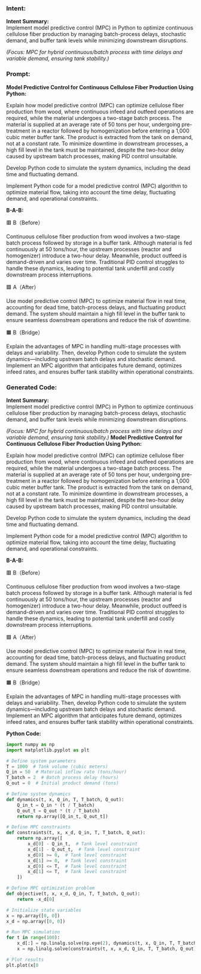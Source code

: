 ### Intent:
**Intent Summary:**  
Implement model predictive control (MPC) in Python to optimize continuous cellulose fiber production by managing batch-process delays, stochastic demand, and buffer tank levels while minimizing downstream disruptions.  

*(Focus: MPC for hybrid continuous/batch process with time delays and variable demand, ensuring tank stability.)*

### Prompt:
**Model Predictive Control for Continuous Cellulose Fiber Production Using Python:**

Explain how model predictive control (MPC) can optimize cellulose fiber production from wood, where continuous infeed and outfeed operations are required, while the material undergoes a two-stage batch process. The material is supplied at an average rate of 50 tons per hour, undergoing pre-treatment in a reactor followed by homogenization before entering a 1,000 cubic meter buffer tank. The product is extracted from the tank on demand, not at a constant rate. To minimize downtime in downstream processes, a high fill level in the tank must be maintained, despite the two-hour delay caused by upstream batch processes, making PID control unsuitable.

Develop Python code to simulate the system dynamics, including the dead time and fluctuating demand.

Implement Python code for a model predictive control (MPC) algorithm to optimize material flow, taking into account the time delay, fluctuating demand, and operational constraints.

**B-A-B:**

🟥 B（Before）

Continuous cellulose fiber production from wood involves a two-stage batch process followed by storage in a buffer tank. Although material is fed continuously at 50 tons/hour, the upstream processes (reactor and homogenizer) introduce a two-hour delay. Meanwhile, product outfeed is demand-driven and varies over time. Traditional PID control struggles to handle these dynamics, leading to potential tank underfill and costly downstream process interruptions.

🟩 A（After）

Use model predictive control (MPC) to optimize material flow in real time, accounting for dead time, batch-process delays, and fluctuating product demand. The system should maintain a high fill level in the buffer tank to ensure seamless downstream operations and reduce the risk of downtime.

🟧 B（Bridge）

Explain the advantages of MPC in handling multi-stage processes with delays and variability. Then, develop Python code to simulate the system dynamics—including upstream batch delays and stochastic demand. Implement an MPC algorithm that anticipates future demand, optimizes infeed rates, and ensures buffer tank stability within operational constraints.

### Generated Code:
**Intent Summary:**  
Implement model predictive control (MPC) in Python to optimize continuous cellulose fiber production by managing batch-process delays, stochastic demand, and buffer tank levels while minimizing downstream disruptions.  

*(Focus: MPC for hybrid continuous/batch process with time delays and variable demand, ensuring tank stability.)*
**Model Predictive Control for Continuous Cellulose Fiber Production Using Python:**

Explain how model predictive control (MPC) can optimize cellulose fiber production from wood, where continuous infeed and outfeed operations are required, while the material undergoes a two-stage batch process. The material is supplied at an average rate of 50 tons per hour, undergoing pre-treatment in a reactor followed by homogenization before entering a 1,000 cubic meter buffer tank. The product is extracted from the tank on demand, not at a constant rate. To minimize downtime in downstream processes, a high fill level in the tank must be maintained, despite the two-hour delay caused by upstream batch processes, making PID control unsuitable.

Develop Python code to simulate the system dynamics, including the dead time and fluctuating demand.

Implement Python code for a model predictive control (MPC) algorithm to optimize material flow, taking into account the time delay, fluctuating demand, and operational constraints.

**B-A-B:**

🟥 B（Before）

Continuous cellulose fiber production from wood involves a two-stage batch process followed by storage in a buffer tank. Although material is fed continuously at 50 tons/hour, the upstream processes (reactor and homogenizer) introduce a two-hour delay. Meanwhile, product outfeed is demand-driven and varies over time. Traditional PID control struggles to handle these dynamics, leading to potential tank underfill and costly downstream process interruptions.

🟩 A（After）

Use model predictive control (MPC) to optimize material flow in real time, accounting for dead time, batch-process delays, and fluctuating product demand. The system should maintain a high fill level in the buffer tank to ensure seamless downstream operations and reduce the risk of downtime.

🟧 B（Bridge）

Explain the advantages of MPC in handling multi-stage processes with delays and variability. Then, develop Python code to simulate the system dynamics—including upstream batch delays and stochastic demand. Implement an MPC algorithm that anticipates future demand, optimizes infeed rates, and ensures buffer tank stability within operational constraints.

**Python Code:**

```python
import numpy as np
import matplotlib.pyplot as plt

# Define system parameters
T = 1000  # Tank volume (cubic meters)
Q_in = 50  # Material inflow rate (tons/hour)
T_batch = 2  # Batch process delay (hours)
Q_out = 0  # Initial product demand (tons)

# Define system dynamics
def dynamics(t, x, Q_in, T, T_batch, Q_out):
    Q_in_t = Q_in * (t / T_batch)
    Q_out_t = Q_out * (t / T_batch)
    return np.array([Q_in_t, Q_out_t])

# Define MPC constraints
def constraints(t, x, x_d, Q_in, T, T_batch, Q_out):
    return np.array([
        x_d[0] - Q_in_t,  # Tank level constraint
        x_d[1] - Q_out_t,  # Tank level constraint
        x_d[0] >= 0,  # Tank level constraint
        x_d[1] >= 0,  # Tank level constraint
        x_d[0] <= T,  # Tank level constraint
        x_d[1] <= T,  # Tank level constraint
    ])

# Define MPC optimization problem
def objective(t, x, x_d, Q_in, T, T_batch, Q_out):
    return -x_d[0]

# Initialize state variables
x = np.array([0, 0])
x_d = np.array([0, 0])

# Run MPC simulation
for t in range(100):
    x_d[:] = np.linalg.solve(np.eye(2), dynamics(t, x, Q_in, T, T_batch, Q_out))
    x = np.linalg.solve(constraints(t, x, x_d, Q_in, T, T_batch, Q_out), x_d)

# Plot results
plt.plot(x[0
